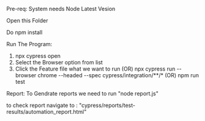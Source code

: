 Pre-req:
System needs Node Latest Vesion

Open this Folder 

Do npm install

Run The Program:
1) npx cypress open
2) Select the Browser option from list
3) Click the Feature file what we want to run
            (OR)
npx cypress run --browser chrome --headed --spec cypress/integration/**/*
            (OR)
npm run test


Report:
To Gendrate reports we need to run "node report.js"

to check report navigate to : "cypress/reports/test-results/automation_report.html"